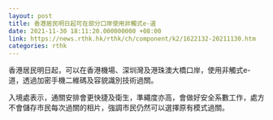 ```yaml
---
layout: post
title: 香港居民明日起可在部分口岸使用非觸式e-道
date: 2021-11-30 18:11:20.000000000 +08:00
link: https://news.rthk.hk/rthk/ch/component/k2/1622132-20211130.htm
categories: rthk
---
```


香港居民明日起，可以在香港機場、深圳灣及港珠澳大橋口岸，使用非觸式e-道，透過加密手機二維碼及容貌識別技術過關。

入境處表示，通關安排會更快捷及衛生，準繩度亦高，會做好安全系數工作，處方不會儲存市民每次過關的相片，強調市民仍然可以選擇原有模式過關。
